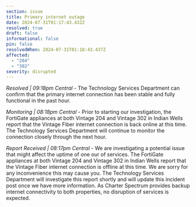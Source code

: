 ```yaml
---
section: issue
title: Primary internet outage
date: 2024-07-31T01:17:43.432Z
resolved: true
draft: false
informational: false
pin: false
resolvedWhen: 2024-07-31T01:18:43.437Z
affected:
  - "204"
  - "302"
severity: disrupted
---
```

*Resolved | 09:18pm Central* - The Technology Services Department can confirm that the primary internet connection has been stable and fully functional in the past hour.

*Monitoring | 08:18pm Central* - Prior to starting our investigation, the FortiGate appliances at both Vintage 204 and Vintage 302 in Indian Wells report that the Vintage Fiber internet connection is back online at this time. The Technology Services Department will continue to monitor the connection closely through the next hour.

*Report Received | 08:17pm Central* - We are investigating a potential issue that might affect the uptime of one our of services. The FortiGate appliances at both Vintage 204 and Vintage 302 in Indian Wells report that the Vintage Fiber internet connection is offline at this time. We are sorry for any inconvenience this may cause you. The Technology Services Department will investigate this report shortly and will update this incident post once we have more information. As Charter Spectrum provides backup internet connectivity to both properties, no disruption of services is expected.